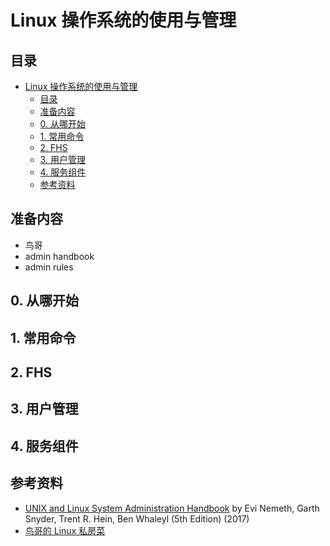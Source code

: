 # Linux 操作系统的使用与管理

## 目录

- [Linux 操作系统的使用与管理](#linux-操作系统的使用与管理)
  - [目录](#目录)
  - [准备内容](#准备内容)
  - [0. 从哪开始](#0-从哪开始)
  - [1. 常用命令](#1-常用命令)
  - [2. FHS](#2-fhs)
  - [3. 用户管理](#3-用户管理)
  - [4. 服务组件](#4-服务组件)
  - [参考资料](#参考资料)

## 准备内容

- 鸟哥
- admin handbook
- admin rules

## 0. 从哪开始

## 1. 常用命令

## 2. FHS

## 3. 用户管理

## 4. 服务组件

## 参考资料

- [UNIX and Linux System Administration Handbook]([http](https://admin.com/))
  by Evi Nemeth, Garth Snyder, Trent R. Hein, Ben Whaleyl (5th Edition) (2017)
- [鸟哥的 Linux 私房菜](http://cn.linux.vbird.org/)
